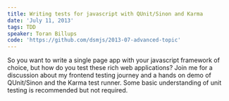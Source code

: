```yaml
---
title: Writing tests for javascript with QUnit/Sinon and Karma
date: 'July 11, 2013'
tags: TDD
speaker: Toran Billups
code: 'https://github.com/dsmjs/2013-07-advanced-topic'
---
```




So you want to write a single page app with your javascript framework of choice, but how do you test these rich web applications? Join me for a discussion about my frontend testing journey and a hands on demo of QUnit/Sinon and the Karma test runner. Some basic understanding of unit testing is recommended but not required.



